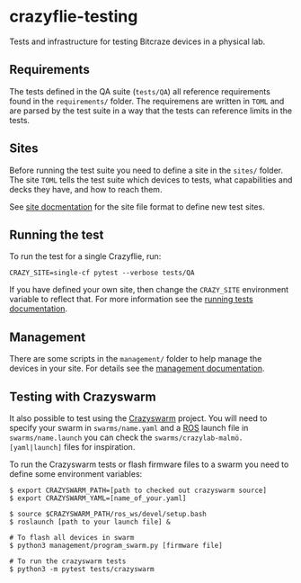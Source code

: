# crazyflie-testing
Tests and infrastructure for testing Bitcraze devices in a physical lab.

## Requirements
The tests defined in the QA suite (`tests/QA`) all reference requirements found
in the `requirements/` folder. The requiremens are written in `TOML` and are
parsed by the test suite in a way that the tests can reference limits in the
tests.

## Sites
Before running the test suite you need to define a site in the `sites/` folder.
The site `TOML` tells the test suite which devices to tests, what capabilities
and decks they have, and how to reach them.

See [site docmentation](docs/sites.md) for the site file format to define new test sites.
## Running the test

To run the test for a single Crazyflie, run:
```
CRAZY_SITE=single-cf pytest --verbose tests/QA
```

If you have defined your own site, then change the `CRAZY_SITE` environment
variable to reflect that. For more information see the [running tests documentation](docs/usetests.md).

## Management
There are some scripts in the `management/` folder to help manage the devices
in your site. For details see the [management documentation](docs/use_management.md).

## Testing with Crazyswarm
It also possible to test using the [Crazyswarm](https://github.com/USC-ACTLab/crazyswarm) project.
You will need to specify your swarm in `swarms/name.yaml` and a [ROS](https://www.ros.org/) launch file in `swarms/name.launch` you can check the `swarms/crazylab-malmö.[yaml|launch]` files for inspiration.

To run the Crazyswarm tests or flash firmware files to a swarm you need to define some environment variables:

```
$ export CRAZYSWARM_PATH=[path to checked out crazyswarm source]
$ export CRAZYSWARM_YAML=[name_of_your.yaml]

$ source $CRAZYSWARM_PATH/ros_ws/devel/setup.bash
$ roslaunch [path to your launch file] &

# To flash all devices in swarm
$ python3 management/program_swarm.py [firmware file]

# To run the crazyswarm tests
$ python3 -m pytest tests/crazyswarm
```
